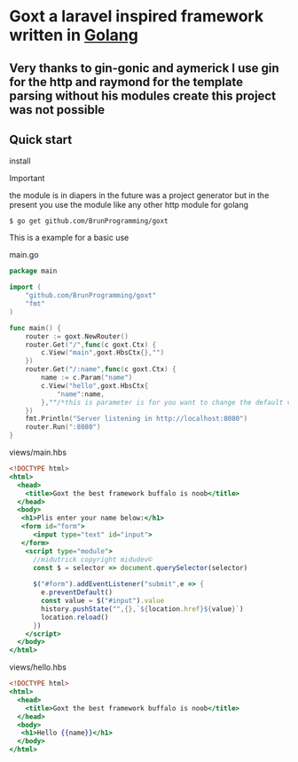 <h1 style="text-align">
    Goxt a laravel inspired framework written in <a href="https://go.dev">Golang</a>
</h1>

## Very thanks to gin-gonic and aymerick I use gin for the http and raymond for the template parsing without his modules create this project was not possible
## Quick start

install 
> [!IMPORTANT]
> the module is in diapers in the future was a project generator but in the present you use the module like any other http module for golang

    $ go get github.com/BrunProgramming/goxt

This is a example for a basic use

main.go
```go
package main

import (
    "github.com/BrunProgramming/goxt"
    "fmt"
)

func main() {
    router := goxt.NewRouter()
    router.Get("/",func(c goxt.Ctx) {
        c.View("main",goxt.HbsCtx{},"")
    })
    router.Get("/:name",func(c goxt.Ctx) {
        name := c.Param("name")
        c.View("hello",goxt.HbsCtx{
            "name":name,
        },""/*this is parameter is for you want to change the default views dir put "" if you want to use the default dir*/)
    })
    fmt.Println("Server listening in http://localhost:8080")
    router.Run(":8080")
}
```

views/main.hbs
```hbs
<!DOCTYPE html>
<html>
  <head>
    <title>Goxt the best framework buffalo is noob</title>
  </head>
  <body>
   <h1>Plis enter your name below:</h1>
   <form id="form">
      <input type="text" id="input">
   </form>
    <script type="module">
      //midutrick copyright midudev©
      const $ = selector => document.querySelector(selector)
      
      $("#form").addEventListener("submit",e => {
        e.preventDefault()
        const value = $("#input").value
        history.pushState("",{},`${location.href}${value}`)
        location.reload()
      })
    </script>
  </body>
</html>
```


views/hello.hbs
```hbs
<!DOCTYPE html>
<html>
  <head>
    <title>Goxt the best framework buffalo is noob</title>
  </head>
  <body>
   <h1>Hello {{name}}</h1>
  </body>
</html>
```


